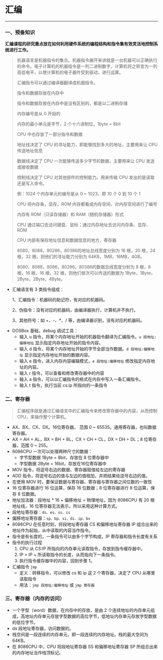 # 汇编

---

### 一、预备知识

**汇编课程的研究重点放在如何利用硬件系统的编程结构和指令集有效灵活地控制系统进行工作。**

> 机器语言是机器指令的集合。机器指令展开来讲就是一台机器可以正确执行的命令。电子计算机的机器指令是一列二进制数字，计算机将之转变为一列高低电平，以使计算机的电子器件受到驱动，进行运算。
>
> 汇编指令可以通过编译器翻译成机器指令。
>
> 指令和数据存放在内存中
>
> 指令和数据存放在内存中是没有区别的，都是以二进制存储
>
> 内存编号是从 0 开始的
>
> 内存的最小单元是字节，2 个十六进制位，1byte = 8bit
>
> CPU 中也存放了一部分指令和数据
>
> 地址线决定了 CPU 的寻址能力，即能够找到多大的地址，主要用来让 CPU 传送地址信息
>
> 数据线决定了 CPU 一次能够传送多少字节的数据，主要用来让 CPU 发送或接收数据
>
> 控制线决定了 CPU 对其他部件的控制能力。用来传输 CPU 发出的是读取还是写入命令。
>
> 例：1024 个内存单元的编号是从 0 ~ 1023，即 10 个 0 到 10 个 1 
>
> CPU 将内存条，显存，ROM 内存都看成内存空间，对内存空间进行了编号
>
> 内存有 ROM（只读存储器）和 RAM（随机存储器）形式
>
> CPU 通过端口去访问键盘、鼠标；通过内存地址去访问内存条、显存、ROM
>
> CPU 内部有保存地址信息和数据信息的地方，寄存器
>
> 8080，8088，80286，80386的地址总线宽度分别为 16 根，20 根，24 根，32 根，则他们的寻址能力分别为 64KB，1MB，16MB，4GB。
>
> 8080，8088，8086，80286，80386的数据总线宽度分别为 8 根，8 根，16 根，16 根，32 根，则他们依次可以传送的数据为 1Byte，1Byte，2Byte，2Byte，4Byte。
>



* 汇编语言有 3 类指令组成：

  1、汇编指令：机器码的助记符，有对应的机器码。

  2、伪指令：没有对应的机器码，由编译器执行，计算机并不执行。

  3、其他符号：如 +、-、*、/ 等，由编译器识别，没有对应的机器码。

+ DOSBox 基础，debug 调试工具：
  + 输入 u 指令，将某个内存地址开始的机器指令翻译为汇编指令。`u 段地址:偏移地址` 显示指定内存地址开始的指令内容。
  + 输入 d 指令，将某个内存地址开始的字节全部当作数据。`d 段地址:偏移地址` 显示指定内存地址开始的数据内容。
  + 输入 e 指令，进入内存内容编辑模式，`e 段地址:偏移地址` 修改指定内存地址的内容。
  + 输入 r 指令，可以查看和修改寄存器中的内容
  + 输入 a 指令，可以以汇编指令的格式在内存中写入一条汇编指令。
  + 输入 t 指令，执行当前 cs:ip 所指向的一条指令

### 二、寄存器

> 汇编程序就是通过汇编语言中的汇编指令来修改寄存器中的内容，从而控制 CPU，来操作整个计算机。

+ AX、BX、CX、DX。16位寄存器， 范围 0 ~ 65535。通用寄存器，也叫数据寄存器。
+ AX = AH + AL，BX = BH + BL，CX = CH + CL，DX = DH + DL；8 位寄存器，范围 0 ~ 255。
+ 8086CPU 一次可以处理两种尺寸的数据：
  - 字节型数据  1Byte = 8bit，存放在 8 位寄存器中
  - 字型数据  2Byte = 16bit，存放在16位寄存器中 
+ MOV 指令，将逗号右边的数据、寄存器赋值给左边的寄存器
+ ADD 指令，将逗号右边的值与左边的值相加，并把结果给逗号右边的值。
+ 在使用 MOV 时，要保证数据与寄存器、寄存器与寄存器之间位数的一致性
+ 16 位寄存器进行 16 位运算，保存 16 位数据；8 位寄存器进行 8 位运算，保存 8 位数据。
+ 地址加法器：段地址 * 16 + 偏移地址 = 物理地址，因为 8086CPU 有 20 根地址线，16 位寄存器无法表示，所以采用这种计算方式。
+ 段地址寄存器：`ds、es、ss、cs`
+ 偏移地址寄存器：`sp、bp、si、di、ip、bx`
+ 8086CPU 在任意时刻，将段地址寄存器 CS 和偏移地址寄存器 IP 组合出来的地址作为起始，从中读取的内容当作指令。
+ 指令是有长度的，一条指令可以由多个字节构成，IP 寄存器和指令长度有关系
+ 指令的执行过程
  1. CPU 从 CS:IP 所指向的内存单元读取指令，存放到指令缓存器中。
  2. IP = IP + 所读取指令的长度，从而指向下一条指令。
  3. 执行指令缓存器中的内容，回到步骤 1。
+ 汇编指令 `jmp`
  + 定义：转移指令，可以修改 cs 和 ip 这 2 个寄存器，决定了 CPU 从哪里读取指令
  + 用法：`jmp 段地址:偏移地址` 或 `jmp 寄存器` 

### 三、寄存器（内存的访问）

+ 一个字型（word）数据，在内存中的存放，是由 2 个连续地址的内存单元组成，高地址内存单元存放字型数据的高位字节，低地址内存单元存放字型数据的低位字节。
+ ds 段地址寄存器，访问数据的。
+ 栈空间是一段连续的内存单元，即一段连续的内存地址。栈的最大空间为 64KB。
+ 在 8086CPU 中，CPU 将段地址寄存器 SS 和偏移地址寄存器 SP 所组合出来的内存地址当作栈顶标记。